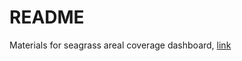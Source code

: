 # README

Materials for seagrass areal coverage dashboard, [link](http://shiny.tbep.org/seagrass-dash/)
